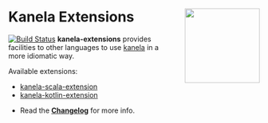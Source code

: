 # Kanela Extensions <img align="right" src="https://rawgit.com/kamon-io/Kamon/master/kamon-logo.svg" height="150px" style="padding-left: 20px"/>
[![Build Status](https://travis-ci.org/kamon-io/kanela-extensions.svg?branch=master)](https://travis-ci.org/kamon-io/kanela-extensions)
**kanela-extensions** provides facilities to other languages to use [kanela] in a more idiomatic way.

Available extensions:

* [kanela-scala-extension]
* [kanela-kotlin-extension]

- Read the [**Changelog**](CHANGELOG.md) for more info.

[kanela]:https://github.com/kamon-io/kanela
[kanela-scala-extension]:kanela-scala-extension
[kanela-kotlin-extension]:kanela-kotlin-extension
